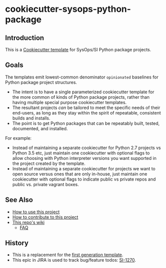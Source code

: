 # cookiecutter-sysops-python-package

## Introduction

This is a [Cookiecutter template](https://github.com/audreyr/cookiecutter) for SysOps/SI Python package projects.

## Goals

The templates emit lowest-common denominator `opinionated` baselines for Python package project structures.

* The intent is to have a single parameterized cookiecutter template for the more common of kinds of Python package projects, rather than having
  multiple special purpose cookiecutter templates.
* The resultant projects *can* be tailored to meet the specific needs of their end-users, as long as they
  stay within the spirit of repeatable, consistent builds and installs.
* The point is to get Python packages that can be repeatably built, tested, documented, and installed.

For example:

* Instead of maintaining a separate cookiecutter for Python 2.7 projects vs Python 3.5 etc, just maintain one cookiecutter with optional flags
  to allow choosing with Python interpreter versions you want supported in the project created by the template.
* Instead of maintaining a separate cookiecutter for projects we want to open source versus ones that are only in-house, just maintain one
  cookiecutter with optional flags to indicate public vs private repos and public vs. private vagrant boxes.

## See Also

* [How to use this project](USAGE.md)
* [How to contribute to this project](CONTRIBUTING.md)
* [This repo's wiki](https://git.edgecastcdn.net/SysOps/cookiecutter-sysops-python-package/wiki)
  * [FAQ](https://git.edgecastcdn.net/SysOps/cookiecutter-sysops-python-package/wiki/FAQ)

## History

* This is a replacement for the [first generation template](https://git.edgecastcdn.net/sysops-eol/cookiecutter-sysops-py27-package).
* This epic in JIRA is used to track bug/feature todos: [SI-1270](https://ecjira.atlassian.net/browse/SI-1270).
